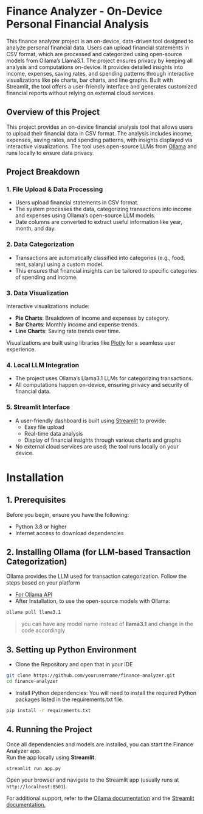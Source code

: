 
# Finance Analyzer - On-Device Personal Financial Analysis

This finance analyzer project is an on-device, data-driven tool designed to analyze personal financial data. Users can upload financial statements in CSV format, which are processed and categorized using open-source models from Ollama’s Llama3.1. The project ensures privacy by keeping all analysis and computations on-device. It provides detailed insights into income, expenses, saving rates, and spending patterns through interactive visualizations like pie charts, bar charts, and line graphs. Built with Streamlit, the tool offers a user-friendly interface and generates customized financial reports without relying on external cloud services.


## Overview of this Project

This project provides an on-device financial analysis tool that allows users to upload their financial data in CSV format. The analysis includes income, expenses, saving rates, and spending patterns, with insights displayed via interactive visualizations. The tool uses open-source LLMs from [Ollama](https://www.ollama.com) and runs locally to ensure data privacy.
## Project Breakdown
### 1. File Upload & Data Processing
- Users upload financial statements in CSV format.
- The system processes the data, categorizing transactions into income and expenses using Ollama’s open-source LLM models.
- Date columns are converted to extract useful information like year, month, and day.

### 2. Data Categorization
- Transactions are automatically classified into categories (e.g., food, rent, salary) using a custom model.
- This ensures that financial insights can be tailored to specific categories of spending and income.

### 3. Data Visualization
Interactive visualizations include:
- **Pie Charts**: Breakdown of income and expenses by category.
- **Bar Charts**: Monthly income and expense trends.
- **Line Charts**: Saving rate trends over time.
  
Visualizations are built using libraries like [Plotly](https://plotly.com/python/) for a seamless user experience.

### 4. Local LLM Integration
- The project uses Ollama’s Llama3.1 LLMs for categorizing transactions.
- All computations happen on-device, ensuring privacy and security of financial data.

### 5. Streamlit Interface
- A user-friendly dashboard is built using [Streamlit](https://docs.streamlit.io) to provide:
  - Easy file upload
  - Real-time data analysis
  - Display of financial insights through various charts and graphs
- No external cloud services are used; the tool runs locally on your device.

# Installation

## 1. Prerequisites

Before you begin, ensure you have the following:
- Python 3.8 or higher
- Internet access to download dependencies

## 2. Installing Ollama (for LLM-based Transaction Categorization)
Ollama provides the LLM used for transaction categorization. Follow the steps based on your platform

- [For Ollama API](https://ollama.com/download)
- After Installation, to use the open-source models with Ollama:
```bash
ollama pull llama3.1
```
> you can have any model name instead of __llama3.1__ and change in the code accordingly

## 3. Setting up Python Environment
- Clone the Repository and open that in your IDE
```bash
git clone https://github.com/yourusername/finance-analyzer.git
cd finance-analyzer
```
- Install Python dependencies: You will need to install the required Python packages listed in the requirements.txt file.
```bash
pip install -r requirements.txt
```
## 4. Running the Project
Once all dependencies and models are installed, you can start the Finance Analyzer app. <br>Run the app locally using __Streamlit__:
```bash
streamlit run app.py
```
Open your browser and navigate to the Streamlit app (usually runs at ```http://localhost:8501```).

For additional support, refer to the [Ollama documentation](https://github.com/ollama/ollama/tree/main/docs) and the [Streamlit documentation.](https://docs.streamlit.io/)
